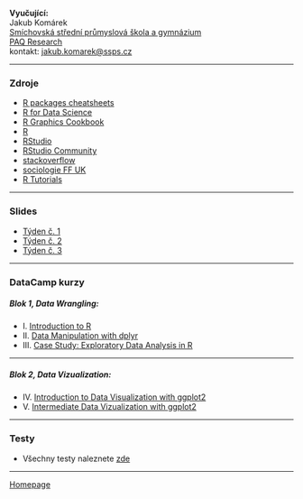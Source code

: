 **Vyučující:**  
Jakub Komárek  
[Smíchovská střední průmyslová škola a gymnázium](https://www.ssps.cz/)  
[PAQ Research](https://www.paqresearch.cz/)   
kontakt: jakub.komarek@ssps.cz

--- 

### Zdroje

+ [R packages cheatsheets](https://github.com/JakubKomarek/SSPS/tree/main/R/cheatscheets)
+ [R for Data Science](https://r4ds.had.co.nz/)
+ [R Graphics Cookbook](https://r-graphics.org/)
+ [R](https://www.r-project.org/)
+ [RStudio](https://www.rstudio.com/products/RStudio/)   
+ [RStudio Community](https://community.rstudio.com/) 
+ [stackoverflow](https://stackoverflow.com/tags/r/info) 
+ [sociologie FF UK](https://sociology-fa-cu.github.io/uvod-do-r-kniha/obsah-grafu.html) 
+ [R Tutorials](http://r-statistics.co/R-Tutorial.html) 


--- 

### Slides

+ [Týden č. 1](https://github.com/JakubKomarek/SSPS/tree/main/R/slides/R_Week_01.pptx)
+ [Týden č. 2](https://github.com/JakubKomarek/SSPS/tree/main/R/slides/R_Week_02.pptx)
+ [Týden č. 3](https://github.com/JakubKomarek/SSPS/tree/main/R/slides/R_Week_03.pptx)
 
--- 

### DataCamp kurzy  

##### Blok 1, Data Wrangling:
+ I. [Introduction to R](https://app.datacamp.com/learn/courses/free-introduction-to-r)
+ II. [Data Manipulation with dplyr](https://app.datacamp.com/learn/courses/data-manipulation-with-dplyr)
+ III. [Case Study: Exploratory Data Analysis in R](https://app.datacamp.com/learn/courses/case-study-exploratory-data-analysis-in-r)
  
--- 

##### Blok 2, Data Vizualization:
+ IV. [Introduction to Data Visualization with ggplot2](https://app.datacamp.com/learn/courses/introduction-to-data-visualization-with-ggplot2)
+ V. [Intermediate Data Vizualization with ggplot2](https://app.datacamp.com/learn/courses/intermediate-data-visualization-with-ggplot2)

--- 
### Testy 

+ Všechny testy naleznete [zde](https://github.com/JakubKomarek/SSPS/tree/main/R/testy)

---

[Homepage](https://jakubkomarek.github.io/SSPS/R/)

